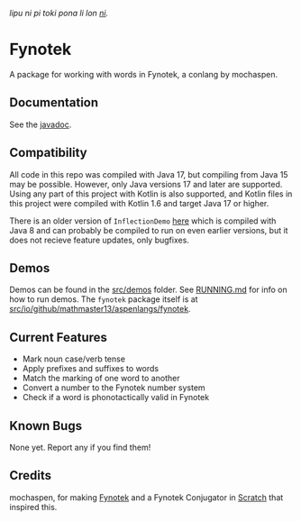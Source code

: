 *lipu ni pi toki pona li lon [ni](OLUKIN.md).*

# Fynotek
A package for working with words in Fynotek, a conlang by mochaspen.

## Documentation
See the [javadoc](https://mathmaster13.github.io/fynotek-java/javadoc/overview-tree.html).

## Compatibility
All code in this repo was compiled with Java 17, but compiling from Java 15 may be possible. However, only Java versions 17 and later are supported.
Using any part of this project with Kotlin is also supported, and Kotlin files in this project were compiled with Kotlin 1.6 and target Java 17 or higher.

There is an older version of `InflectionDemo` [here](https://mathmaster13.github.io/fynotek-java/conjugator/index.html) which is compiled with Java 8 and can probably be compiled to run on even earlier versions, but it does not recieve feature updates, only bugfixes.

## Demos
Demos can be found in the [src/demos](src/demos) folder. See [RUNNING.md](RUNNING.md) for info on how to run demos. The `fynotek` package itself is at [src/io/github/mathmaster13/aspenlangs/fynotek](src/io/github/mathmaster13/aspenlangs/fynotek).

## Current Features
- Mark noun case/verb tense
- Apply prefixes and suffixes to words
- Match the marking of one word to another
- Convert a number to the Fynotek number system
- Check if a word is phonotactically valid in Fynotek

## Known Bugs
None yet. Report any if you find them!

## Credits
mochaspen, for making [Fynotek](https://docs.google.com/spreadsheets/d/1xhD20vikLE6JgUWnj4EwJ9ycEKHQzH_Qi7ZsBBT4j6k/edit "Fynotek Resources") and a Fynotek Conjugator in [Scratch](https://scratch.mit.edu/projects/584256352/ "Fynotek Conjugator in Scratch") that inspired this.
